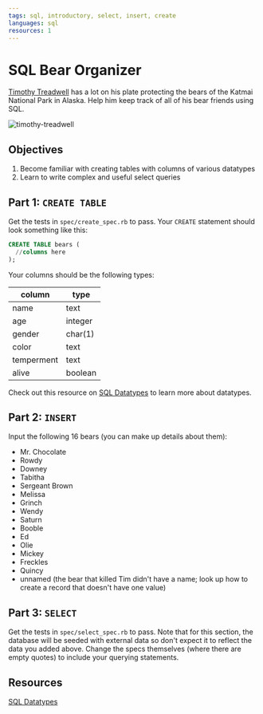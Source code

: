 ```yaml
---
tags: sql, introductory, select, insert, create
languages: sql
resources: 1
---
```


# SQL Bear Organizer

[Timothy Treadwell](http://en.wikipedia.org/wiki/Timothy_Treadwell) has a lot on his plate protecting the bears of the Katmai National Park in Alaska. Help him keep track of all of his bear friends using SQL.

![timothy-treadwell](http://m2.paperblog.com/i/74/746121/lagghiacciante-morte-delluomo-grizzly-sbranat-L-rr7aep.jpeg)

## Objectives

1. Become familiar with creating tables with columns of various datatypes
2. Learn to write complex and useful select queries

## Part 1: `CREATE TABLE`

Get the tests in `spec/create_spec.rb` to pass. Your `CREATE` statement should look something like this:

```sql
CREATE TABLE bears (
  //columns here
);
```

Your columns should be the following types:

|column | type  |
|-------|-------|
|name   |text   |
|age    |integer|
|gender |char(1)|
|color  |text   |
|temperment|text|
|alive  |boolean|

Check out this resource on [SQL Datatypes](http://www.w3schools.com/sql/sql_datatypes_general.asp) to learn more about datatypes.

## Part 2: `INSERT`

Input the following 16 bears (you can make up details about them):

* Mr. Chocolate 
* Rowdy 
* Downey 
* Tabitha 
* Sergeant Brown
* Melissa 
* Grinch
* Wendy
* Saturn
* Booble
* Ed 
* Olie 
* Mickey
* Freckles 
* Quincy 
* unnamed (the bear that killed Tim didn't have a name; look up how to create a record that doesn't have one value)

## Part 3: `SELECT`

Get the tests in `spec/select_spec.rb` to pass. Note that for this section, the database will be seeded with external data so don't expect it to reflect the data you added above. Change the specs themselves (where there are empty quotes) to include your querying statements.

## Resources

[SQL Datatypes](http://www.w3schools.com/sql/sql_datatypes_general.asp)